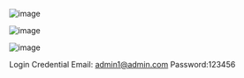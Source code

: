 ![image](https://user-images.githubusercontent.com/7466226/116006622-a65e4d00-a629-11eb-8de5-0f4b184ef798.png)

![image](https://user-images.githubusercontent.com/7466226/116006647-c3931b80-a629-11eb-94fb-2c6e94be62a2.png)

![image](https://user-images.githubusercontent.com/7466226/116006687-ef160600-a629-11eb-9b99-2040e3be5de3.png)



Login Credential
Email: admin1@admin.com
Password:123456
